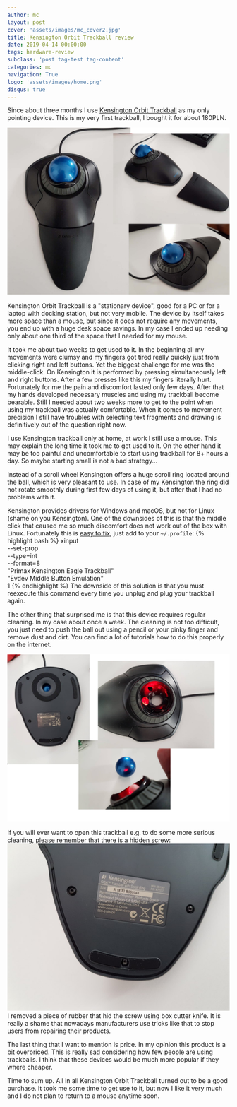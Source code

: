 ```yaml
---
author: mc
layout: post
cover: 'assets/images/mc_cover2.jpg'
title: Kensington Orbit Trackball review
date: 2019-04-14 00:00:00
tags: hardware-review
subclass: 'post tag-test tag-content'
categories: mc
navigation: True
logo: 'assets/images/home.png'
disqus: true
---
```

Since about three months I use 
[Kensington Orbit Trackball](https://www.kensington.com/p/products/control/trackballs/orbit-trackball-with-scroll-ring/)
as my only pointing device.
This is my very first trackball, I bought it for about 180PLN.

![Kensington Orbit Trackball](assets/images/2019-04-14/t1.jpg)

Kensington Orbit Trackball is a "stationary device",
good for a PC or for a laptop with docking station, but not
very mobile.
The device by itself takes more space than a mouse, but since
it does not require any movements, you end up with a huge desk space savings.
In my case I ended up needing only about one third of
the space that I needed for my mouse.

It took me about two weeks to get used to it.
In the beginning all my movements were clumsy and
my fingers got tired really quickly just from clicking right and
left buttons.
Yet the biggest challenge for me was the middle-click.
On Kensington it is performed by pressing simultaneously left
and right buttons. After a few presses like this my fingers literally
hurt.
Fortunately for me the pain and discomfort lasted
only few days. After that my hands developed necessary muscles
and using my trackball become bearable.
Still I needed about two weeks more to get to the point when
using my trackball was actually comfortable.
When it comes to movement precision I still have troubles
with selecting text fragments and 
drawing is definitively out of the question right now.

I use Kensington trackball only
at home, at work I still use a mouse.
This may explain the long time it took me to get used to it.
On the other hand it may be too painful and uncomfortable
to start using trackball for 8+ hours a day.
So maybe starting small is not a bad strategy...

Instead of a scroll wheel Kensington offers a huge
scroll ring located around the ball, which
is very pleasant to use.
In case of my Kensington the ring did not rotate
smoothly during first few days of using it, but after that
I had no problems with it.

Kensington provides drivers for Windows and macOS,
but not for Linux (shame on you Kensington).
One of the downsides of this
is that the middle click that caused me so much discomfort
does not work out of the box with Linux.
Fortunately this is 
[easy to fix](https://oliversmith.io/technology/2016/01/03/Enabling-middle-click-for-kensington-trackball-on-ubuntu-linux/),
just add to your `~/.profile`:
{% highlight bash %}
xinput \
  --set-prop \
  --type=int \
  --format=8 \
  "Primax Kensington Eagle Trackball" \
  "Evdev Middle Button Emulation" \
  1
{% endhighlight %}
The downside of this solution is that you must reexecute this command
every time you unplug and plug your trackball again.

The other thing that surprised me is that this device
requires regular cleaning. In my case about once a week.
The cleaning is not too difficult, you just need to push the ball out 
using a pencil or your pinky finger and remove dust and dirt.
You can find a lot of tutorials how to do this properly on the internet.

![Cleaning](assets/images/2019-04-14/t2.jpg)

If you will ever want to open this trackball e.g. to do some
more serious cleaning, please remember that there is 
a hidden screw:
![Cleaning](assets/images/2019-04-14/t3.jpg)
I removed a piece of rubber that hid the screw using
box cutter knife.
It is really a shame that nowadays manufacturers use
tricks like that to stop users from
repairing their products.

The last thing that I want to mention is price.
In my opinion this product is a bit overpriced.
This is really sad considering how few people are using trackballs.
I think that these devices would be much more popular if they
where cheaper.

Time to sum up.
All in all Kensington Orbit Trackball turned out to be a good
purchase. It took me some time to get use to it, but now I like it very much
and I do not plan to return to a mouse anytime soon.


